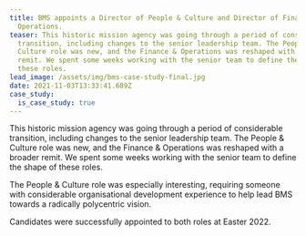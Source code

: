 ```yaml
---
title: BMS appoints a Director of People & Culture and Director of Finance &
  Operations.
teaser: This historic mission agency was going through a period of considerable
  transition, including changes to the senior leadership team. The People &
  Culture role was new, and the Finance & Operations was reshaped with a broader
  remit. We spent some weeks working with the senior team to define the shape of
  these roles.
lead_image: /assets/img/bms-case-study-final.jpg
date: 2021-11-03T13:33:41.689Z
case_study:
  is_case_study: true
---
```

This historic mission agency was going through a period of considerable transition, including changes to the senior leadership team. The People & Culture role was new, and the Finance & Operations was reshaped with a broader remit. We spent some weeks working with the senior team to define the shape of these roles.

The People & Culture role was especially interesting, requiring someone with considerable organisational development experience to help lead BMS towards a radically polycentric vision.

Candidates were successfully appointed to both roles at Easter 2022.